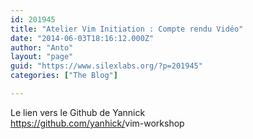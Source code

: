 ```yaml
---
id: 201945
title: "Atelier Vim Initiation : Compte rendu Vidéo"
date: "2014-06-03T18:16:12.000Z"
author: "Anto"
layout: "page"
guid: "https://www.silexlabs.org/?p=201945"
categories: ["The Blog"]

---
```

Le lien vers le Github de Yannick  
<a href="https://github.com/yanhick/vim-workshop" target="_blank" rel="noopener noreferrer">https://github.com/yanhick/<wbr />vim-workshop</a>
























